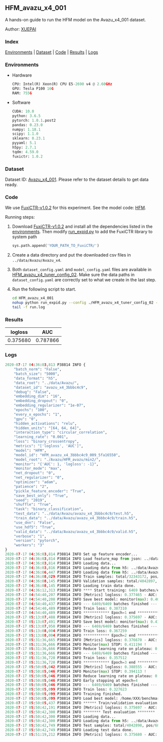 ## HFM_avazu_x4_001

A hands-on guide to run the HFM model on the Avazu_x4_001 dataset.

Author: [XUEPAI](https://github.com/xue-pai)

### Index
[Environments](#Environments) | [Dataset](#Dataset) | [Code](#Code) | [Results](#Results) | [Logs](#Logs)

### Environments
+ Hardware

  ```python
  CPU: Intel(R) Xeon(R) CPU E5-2690 v4 @ 2.60GHz
  GPU: Tesla P100 16G
  RAM: 755G

  ```

+ Software

  ```python
  CUDA: 10.0
  python: 3.6.5
  pytorch: 1.0.1.post2
  pandas: 0.23.0
  numpy: 1.18.1
  scipy: 1.1.0
  sklearn: 0.23.1
  pyyaml: 5.1
  h5py: 2.7.1
  tqdm: 4.59.0
  fuxictr: 1.0.2
  ```

### Dataset
Dataset ID: [Avazu_x4_001](https://github.com/openbenchmark/BARS/blob/master/ctr_prediction/datasets/Avazu/README.md#Avazu_x4_001). Please refer to the dataset details to get data ready.

### Code

We use [FuxiCTR-v1.0.2](https://github.com/xue-pai/FuxiCTR/tree/v1.0.2) for this experiment. See the model code: [HFM](https://github.com/xue-pai/FuxiCTR/blob/v1.0.2/fuxictr/pytorch/models/HFM.py).

Running steps:

1. Download [FuxiCTR-v1.0.2](https://github.com/xue-pai/FuxiCTR/archive/refs/tags/v1.0.2.zip) and install all the dependencies listed in the [environments](#environments). Then modify [run_expid.py](./run_expid.py#L5) to add the FuxiCTR library to system path
    
    ```python
    sys.path.append('YOUR_PATH_TO_FuxiCTR/')
    ```

2. Create a data directory and put the downloaded csv files in `../data/Avazu/Avazu_x4`.

3. Both `dataset_config.yaml` and `model_config.yaml` files are available in [HFM_avazu_x4_tuner_config_02](./HFM_avazu_x4_tuner_config_02). Make sure the data paths in `dataset_config.yaml` are correctly set to what we create in the last step.

4. Run the following script to start.

    ```bash
    cd HFM_avazu_x4_001
    nohup python run_expid.py --config ./HFM_avazu_x4_tuner_config_02 --expid HFM_avazu_x4_009_8053d0ee --gpu 0 > run.log &
    tail -f run.log
    ```

### Results

| logloss | AUC  |
|:--------------------:|:--------------------:|
| 0.375680 | 0.787866  |


### Logs
```python
2020-07-17 04:36:03,813 P38814 INFO {
    "batch_norm": "False",
    "batch_size": "5000",
    "data_format": "h5",
    "data_root": "../data/Avazu/",
    "dataset_id": "avazu_x4_3bbbc4c9",
    "debug": "False",
    "embedding_dim": "16",
    "embedding_dropout": "0",
    "embedding_regularizer": "1e-07",
    "epochs": "100",
    "every_x_epochs": "1",
    "gpu": "0",
    "hidden_activations": "relu",
    "hidden_units": "[64, 64, 64]",
    "interaction_type": "circular_correlation",
    "learning_rate": "0.001",
    "loss": "binary_crossentropy",
    "metrics": "['logloss', 'AUC']",
    "model": "HFM",
    "model_id": "HFM_avazu_x4_3bbbc4c9_009_5fa16550",
    "model_root": "./Avazu/HFM_avazu/min2/",
    "monitor": "{'AUC': 1, 'logloss': -1}",
    "monitor_mode": "max",
    "net_dropout": "0",
    "net_regularizer": "0",
    "optimizer": "adam",
    "patience": "2",
    "pickle_feature_encoder": "True",
    "save_best_only": "True",
    "seed": "2019",
    "shuffle": "True",
    "task": "binary_classification",
    "test_data": "../data/Avazu/avazu_x4_3bbbc4c9/test.h5",
    "train_data": "../data/Avazu/avazu_x4_3bbbc4c9/train.h5",
    "use_dnn": "False",
    "use_hdf5": "True",
    "valid_data": "../data/Avazu/avazu_x4_3bbbc4c9/valid.h5",
    "verbose": "1",
    "version": "pytorch",
    "workers": "3"
}
2020-07-17 04:36:03,814 P38814 INFO Set up feature encoder...
2020-07-17 04:36:03,814 P38814 INFO Load feature_map from json: ../data/Avazu/avazu_x4_3bbbc4c9/feature_map.json
2020-07-17 04:36:03,814 P38814 INFO Loading data...
2020-07-17 04:36:03,816 P38814 INFO Loading data from h5: ../data/Avazu/avazu_x4_3bbbc4c9/train.h5
2020-07-17 04:36:06,447 P38814 INFO Loading data from h5: ../data/Avazu/avazu_x4_3bbbc4c9/valid.h5
2020-07-17 04:36:08,029 P38814 INFO Train samples: total/32343172, pos/5492052, neg/26851120, ratio/16.98%
2020-07-17 04:36:08,145 P38814 INFO Validation samples: total/4042897, pos/686507, neg/3356390, ratio/16.98%
2020-07-17 04:36:08,145 P38814 INFO Loading train data done.
2020-07-17 04:36:12,313 P38814 INFO **** Start training: 6469 batches/epoch ****
2020-07-17 04:54:40,207 P38814 INFO [Metrics] logloss: 0.377465 - AUC: 0.783979
2020-07-17 04:54:40,208 P38814 INFO Save best model: monitor(max): 0.406514
2020-07-17 04:54:40,437 P38814 INFO --- 6469/6469 batches finished ---
2020-07-17 04:54:40,489 P38814 INFO Train loss: 0.387310
2020-07-17 04:54:40,489 P38814 INFO ************ Epoch=1 end ************
2020-07-17 05:13:07,488 P38814 INFO [Metrics] logloss: 0.375697 - AUC: 0.787760
2020-07-17 05:13:07,491 P38814 INFO Save best model: monitor(max): 0.412063
2020-07-17 05:13:07,950 P38814 INFO --- 6469/6469 batches finished ---
2020-07-17 05:13:08,004 P38814 INFO Train loss: 0.367259
2020-07-17 05:13:08,004 P38814 INFO ************ Epoch=2 end ************
2020-07-17 05:31:36,665 P38814 INFO [Metrics] logloss: 0.376670 - AUC: 0.787865
2020-07-17 05:31:36,666 P38814 INFO Monitor(max) STOP: 0.411194 !
2020-07-17 05:31:36,666 P38814 INFO Reduce learning rate on plateau: 0.000100
2020-07-17 05:31:36,666 P38814 INFO --- 6469/6469 batches finished ---
2020-07-17 05:31:36,720 P38814 INFO Train loss: 0.357512
2020-07-17 05:31:36,720 P38814 INFO ************ Epoch=3 end ************
2020-07-17 05:50:05,042 P38814 INFO [Metrics] logloss: 0.388555 - AUC: 0.782669
2020-07-17 05:50:05,046 P38814 INFO Monitor(max) STOP: 0.394113 !
2020-07-17 05:50:05,046 P38814 INFO Reduce learning rate on plateau: 0.000010
2020-07-17 05:50:05,046 P38814 INFO Early stopping at epoch=4
2020-07-17 05:50:05,046 P38814 INFO --- 6469/6469 batches finished ---
2020-07-17 05:50:05,099 P38814 INFO Train loss: 0.327623
2020-07-17 05:50:05,099 P38814 INFO Training finished.
2020-07-17 05:50:05,099 P38814 INFO Load best model: /home/XXX/benchmarks/Avazu/HFM_avazu/min2/avazu_x4_3bbbc4c9/HFM_avazu_x4_3bbbc4c9_009_5fa16550_model.ckpt
2020-07-17 05:50:05,437 P38814 INFO ****** Train/validation evaluation ******
2020-07-17 05:50:42,191 P38814 INFO [Metrics] logloss: 0.375697 - AUC: 0.787760
2020-07-17 05:50:42,300 P38814 INFO ******** Test evaluation ********
2020-07-17 05:50:42,300 P38814 INFO Loading data...
2020-07-17 05:50:42,300 P38814 INFO Loading data from h5: ../data/Avazu/avazu_x4_3bbbc4c9/test.h5
2020-07-17 05:50:42,749 P38814 INFO Test samples: total/4042898, pos/686507, neg/3356391, ratio/16.98%
2020-07-17 05:50:42,749 P38814 INFO Loading test data done.
2020-07-17 05:51:19,212 P38814 INFO [Metrics] logloss: 0.375680 - AUC: 0.787866

```
